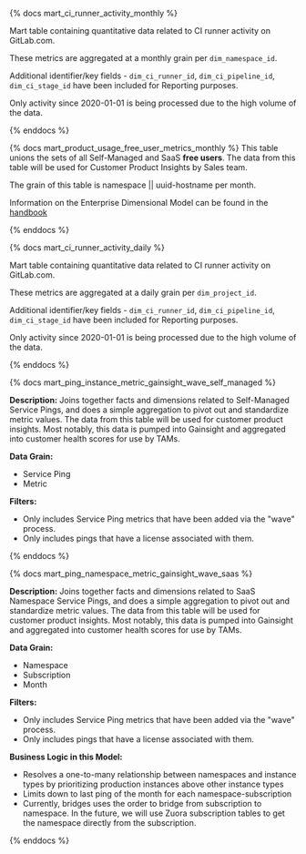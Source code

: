 {% docs mart_ci_runner_activity_monthly %}

Mart table containing quantitative data related to CI runner activity on GitLab.com.

These metrics are aggregated at a monthly grain per `dim_namespace_id`.

Additional identifier/key fields - `dim_ci_runner_id`, `dim_ci_pipeline_id`, `dim_ci_stage_id` have been included for Reporting purposes.

Only activity since 2020-01-01 is being processed due to the high volume of the data.

{% enddocs %}

{% docs mart_product_usage_free_user_metrics_monthly %}
This table unions the sets of all Self-Managed and SaaS **free users**. The data from this table will be used for  Customer Product Insights by Sales team.

The grain of this table is namespace || uuid-hostname per month.

Information on the Enterprise Dimensional Model can be found in the [handbook](https://about.gitlab.com/handbook/business-ops/data-team/platform/edw/)

{% enddocs %}

{% docs mart_ci_runner_activity_daily %}

Mart table containing quantitative data related to CI runner activity on GitLab.com.

These metrics are aggregated at a daily grain per `dim_project_id`.

Additional identifier/key fields - `dim_ci_runner_id`, `dim_ci_pipeline_id`, `dim_ci_stage_id` have been included for Reporting purposes.

Only activity since 2020-01-01 is being processed due to the high volume of the data.

{% enddocs %}

{% docs mart_ping_instance_metric_gainsight_wave_self_managed %}

**Description:** Joins together facts and dimensions related to Self-Managed Service Pings, and does a simple aggregation to pivot out and standardize metric values. The data from this table will be used for customer product insights. Most notably, this data is pumped into Gainsight and aggregated into customer health scores for use by TAMs.

**Data Grain:**
- Service Ping
- Metric

**Filters:**
- Only includes Service Ping metrics that have been added via the "wave" process.
- Only includes pings that have a license associated with them.

{% enddocs %}

{% docs mart_ping_namespace_metric_gainsight_wave_saas %}

**Description:** Joins together facts and dimensions related to SaaS Namespace Service Pings, and does a simple aggregation to pivot out and standardize metric values. The data from this table will be used for customer product insights. Most notably, this data is pumped into Gainsight and aggregated into customer health scores for use by TAMs.

**Data Grain:**
- Namespace
- Subscription
- Month

**Filters:**
- Only includes Service Ping metrics that have been added via the "wave" process.
- Only includes pings that have a license associated with them.

**Business Logic in this Model:**
- Resolves a one-to-many relationship between namespaces and instance types by prioritizing production instances above other instance types
- Limits down to last ping of the month for each namespace-subscription
- Currently, bridges uses the order to bridge from subscription to namespace. In the future, we will use Zuora subscription tables to get the namespace directly from the subscription.

{% enddocs %}
